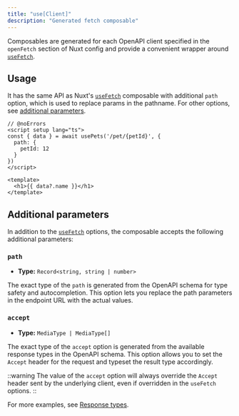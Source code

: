 ```yaml
---
title: "use[Client]"
description: "Generated fetch composable"
---
```


Composables are generated for each OpenAPI client specified in the `openFetch` section of Nuxt config and provide a convenient wrapper around [`useFetch`][nuxt#useFetch].

## Usage

It has the same API as Nuxt's [`useFetch`][nuxt#useFetch] composable with additional `path` option, which is used to replace params in the pathname.
For other options, see [additional parameters](#additional-parameters).

```vue twoslash
// @noErrors
<script setup lang="ts">
const { data } = await usePets('/pet/{petId}', {
  path: {
    petId: 12
  }
})
</script>

<template>
  <h1>{{ data?.name }}</h1>
</template>
```

## Additional parameters

In addition to the [`useFetch`][nuxt#useFetch] options, the composable accepts the following additional parameters:

### `path`

- **Type:** `Record<string, string | number>`

The exact type of the `path` is generated from the OpenAPI schema for type safety and autocompletion.
This option lets you replace the path parameters in the endpoint URL with the actual values.

### `accept`

- **Type:** `MediaType | MediaType[]`

The exact type of the `accept` option is generated from the available response types in the OpenAPI schema.
This option allows you to set the `Accept` header for the request and typeset the result type accordingly.

::warning
The value of the `accept` option will always override the `Accept` header sent by the underlying client, even if overridden in the `useFetch` options.
::

For more examples, see [Response types](../advanced/response-types).

[nuxt#useFetch]: https://nuxt.com/docs/api/composables/use-fetch
